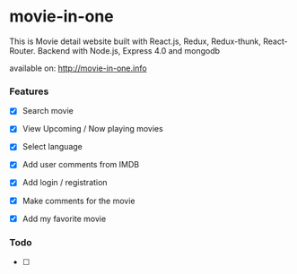 # movie-in-one
This is Movie detail website built with React.js, Redux, Redux-thunk, React-Router. Backend with Node.js, Express 4.0 and mongodb

available on: http://movie-in-one.info

### Features
- [x] Search movie
- [x] View Upcoming / Now playing movies
- [x] Select language
- [x] Add user comments from IMDB
- [x] Add login / registration
- [x] Make comments for the movie
- [x] Add my favorite movie


### Todo
- [ ]
